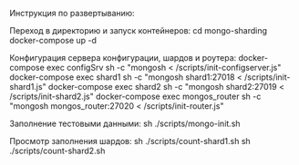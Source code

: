 Инструкция по развертыванию:

  Переход в директорию и запуск контейнеров:
    cd mongo-sharding
    docker-compose up -d

  Конфигурация сервера конфигурации, шардов и роутера:
    docker-compose exec configSrv sh -c "mongosh < /scripts/init-configserver.js"
    docker-compose exec shard1 sh -c "mongosh shard1:27018 < /scripts/init-shard1.js"
    docker-compose exec shard2 sh -c "mongosh shard2:27019 < /scripts/init-shard2.js"
    docker-compose exec mongos_router sh -c "mongosh mongos_router:27020 < /scripts/init-router.js"

  Заполнение тестовыми данными:
    sh ./scripts/mongo-init.sh

  Просмотр заполнения шардов:
    sh ./scripts/count-shard1.sh
    sh ./scripts/count-shard2.sh